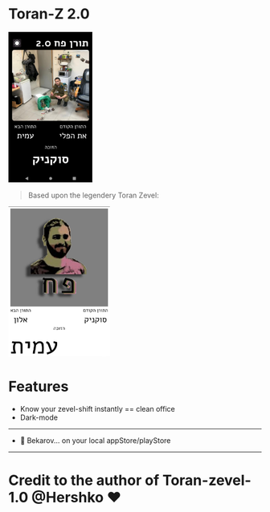 # Toran-Z 2.0
<img src="./assets/ToranV2snippet.png" height="300" />

> Based upon the legendery Toran Zevel:
<img src="./assets/toran-zevel1.0.jpeg" height="300" />

# Features
- Know your zevel-shift instantly == clean office
- Dark-mode

---
- 👀 Bekarov... on your local appStore/playStore
---

# Credit to the author of Toran-zevel-1.0 @Hershko ❤️
